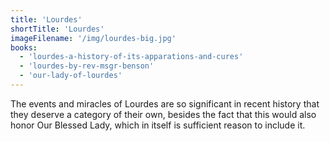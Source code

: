 ```yaml
---
title: 'Lourdes'
shortTitle: 'Lourdes'
imageFilename: '/img/lourdes-big.jpg'
books:
  - 'lourdes-a-history-of-its-apparations-and-cures'
  - 'lourdes-by-rev-msgr-benson'
  - 'our-lady-of-lourdes'
---
```


The events and miracles of Lourdes are so significant in recent history that they deserve a category of their own, besides the fact that this would also honor Our Blessed Lady, which in itself is sufficient reason to include it.
